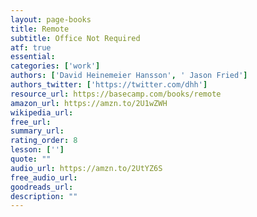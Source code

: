 ```yaml
---
layout: page-books
title: Remote
subtitle: Office Not Required
atf: true
essential: 
categories: ['work']
authors: ['David Heinemeier Hansson', ' Jason Fried']
authors_twitter: ['https://twitter.com/dhh']
resource_url: https://basecamp.com/books/remote
amazon_url: https://amzn.to/2U1wZWH
wikipedia_url: 
free_url: 
summary_url: 
rating_order: 8
lesson: ['']
quote: ""
audio_url: https://amzn.to/2UtYZ6S
free_audio_url: 
goodreads_url: 
description: ""
---
```

